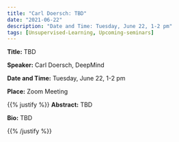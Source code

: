 ```yaml
---
title: "Carl Doersch: TBD"
date: "2021-06-22"
description: "Date and Time: Tuesday, June 22, 1-2 pm"
tags: [Unsupervised-Learning, Upcoming-seminars]
---
```


**Title:** TBD

**Speaker:** Carl Doersch, DeepMind

**Date and Time:** Tuesday, June 22, 1-2 pm

**Place:** Zoom Meeting

{{% justify %}}
**Abstract:** TBD

**Bio:** TBD

{{% /justify %}}